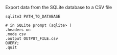 Export data from the SQLite database to a CSV file
``` 
sqlite3 PATH_TO_DATABASE

# in SQLite prompt (sqlite> )
.headers on
.mode csv
.output OUTPUT_FILE.csv
QUERY;
.quit
```
